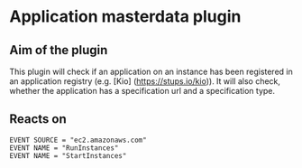 Application masterdata plugin
=============================

Aim of the plugin
-----------------

This plugin will check if an application on an instance has been registered in an application registry (e.g. [Kio] (https://stups.io/kio)).
It will also check, whether the application has a specification url and a specification type.

Reacts on
---------
```
EVENT SOURCE = "ec2.amazonaws.com"
EVENT NAME = "RunInstances"
EVENT NAME = "StartInstances"
```
